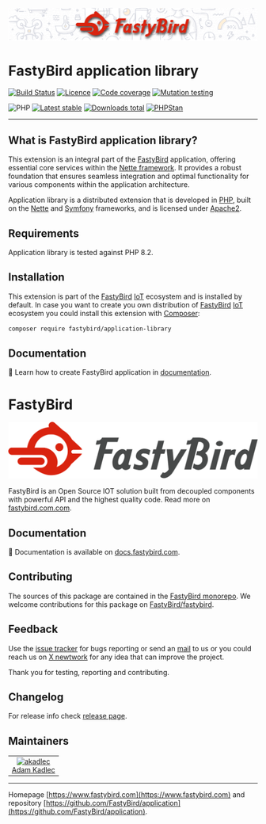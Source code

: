 <p align="center">
	<img src="https://github.com/fastybird/.github/blob/main/assets/repo_title.png?raw=true" alt="FastyBird"/>
</p>

# FastyBird application library

[![Build Status](https://img.shields.io/github/actions/workflow/status/FastyBird/application-library/ci.yaml?style=flat-square)](https://github.com/FastyBird/application-library/actions)
[![Licence](https://img.shields.io/github/license/FastyBird/application-library?style=flat-square)](https://github.com/FastyBird/application-library/blob/main/LICENSE.md)
[![Code coverage](https://img.shields.io/coverallsCoverage/github/FastyBird/application-library?style=flat-square)](https://coveralls.io/r/FastyBird/application-library)
[![Mutation testing](https://img.shields.io/endpoint?style=flat-square&url=https%3A%2F%2Fbadge-api.stryker-mutator.io%2Fgithub.com%2FFastyBird%2Fapplication-library%2Fmain)](https://dashboard.stryker-mutator.io/reports/github.com/FastyBird/application-library/main)

![PHP](https://badgen.net/packagist/php/FastyBird/application-library?cache=300&style=flat-square)
[![Latest stable](https://badgen.net/packagist/v/FastyBird/application-library/latest?cache=300&style=flat-square)](https://packagist.org/packages/FastyBird/application-library)
[![Downloads total](https://badgen.net/packagist/dt/FastyBird/application-library?cache=300&style=flat-square)](https://packagist.org/packages/FastyBird/application-library)
[![PHPStan](https://img.shields.io/badge/PHPStan-enabled-brightgreen.svg?style=flat-square)](https://github.com/phpstan/phpstan)

***

## What is FastyBird application library?

This extension is an integral part of the [FastyBird](https://www.fastybird.com) application, offering essential core services within
the [Nette framework](https://nette.org). It provides a robust foundation that ensures seamless integration and optimal functionality
for various components within the application architecture.

Application library is a distributed extension that is developed in [PHP](https://www.php.net), built on the [Nette](https://nette.org) and [Symfony](https://symfony.com) frameworks,
and is licensed under [Apache2](http://www.apache.org/licenses/LICENSE-2.0).

## Requirements

Application library is tested against PHP 8.2.

## Installation

This extension is part of the [FastyBird](https://www.fastybird.com) [IoT](https://en.wikipedia.org/wiki/Internet_of_things) ecosystem and is installed by default.
In case you want to create you own distribution of [FastyBird](https://www.fastybird.com) [IoT](https://en.wikipedia.org/wiki/Internet_of_things) ecosystem you could install this extension with  [Composer](http://getcomposer.org/):

```sh
composer require fastybird/application-library
```

## Documentation

:book: Learn how to create FastyBird application in [documentation](https://github.com/FastyBird/application-library/wiki).

# FastyBird

<p align="center">
	<img src="https://github.com/fastybird/.github/blob/main/assets/fastybird_row.svg?raw=true" alt="FastyBird"/>
</p>

FastyBird is an Open Source IOT solution built from decoupled components with powerful API and the highest quality code. Read more on [fastybird.com.com](https://www.fastybird.com).

## Documentation

:book: Documentation is available on [docs.fastybird.com](https://docs.fastybird.com).

## Contributing

The sources of this package are contained in the [FastyBird monorepo](https://github.com/FastyBird/fastybird). We welcome
contributions for this package on [FastyBird/fastybird](https://github.com/FastyBird/).

## Feedback

Use the [issue tracker](https://github.com/FastyBird/fastybird/issues) for bugs reporting or send an [mail](mailto:code@fastybird.com)
to us or you could reach us on [X newtwork](https://x.com/fastybird) for any idea that can improve the project.

Thank you for testing, reporting and contributing.

## Changelog

For release info check [release page](https://github.com/FastyBird/fastybird/releases).

## Maintainers

<table>
	<tbody>
		<tr>
			<td align="center">
				<a href="https://github.com/akadlec">
					<img alt="akadlec" width="80" height="80" src="https://avatars3.githubusercontent.com/u/1866672?s=460&amp;v=4" />
				</a>
				<br>
				<a href="https://github.com/akadlec">Adam Kadlec</a>
			</td>
		</tr>
	</tbody>
</table>

***
Homepage [https://www.fastybird.com](https://www.fastybird.com) and
repository [https://github.com/FastyBird/application](https://github.com/FastyBird/application).
